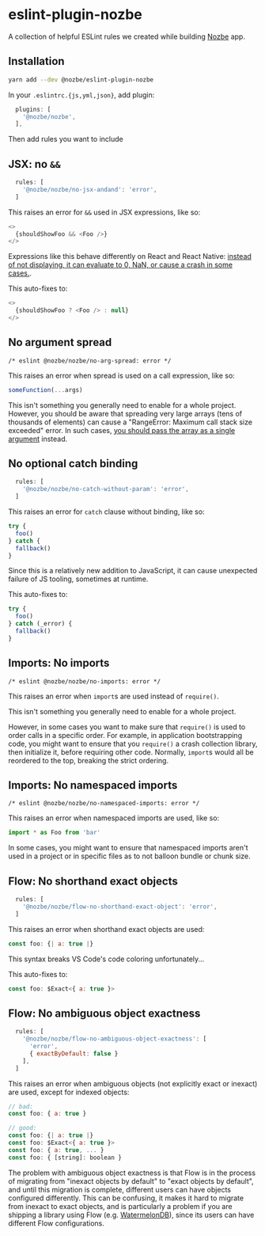 # eslint-plugin-nozbe

A collection of helpful ESLint rules we created while building [Nozbe](https://nozbe.com) app.

## Installation

```sh
yarn add --dev @nozbe/eslint-plugin-nozbe
```

In your `.eslintrc.{js,yml,json}`, add plugin:

```js
  plugins: [
    '@nozbe/nozbe',
  ],
```

Then add rules you want to include

## JSX: no `&&`

```js
  rules: [
    '@nozbe/nozbe/no-jsx-andand': 'error',
  ]
```

This raises an error for `&&` used in JSX expressions, like so:

```js
<>
  {shouldShowFoo && <Foo />}
</>
```

Expressions like this behave differently on React and React Native: [instead of not displaying, it can evaluate to 0, NaN, or cause a crash in some cases.](https://twitter.com/kadikraman/status/1507654900376875011).

This auto-fixes to:

```js
<>
  {shouldShowFoo ? <Foo /> : null}
</>
```

## No argument spread

```
/* eslint @nozbe/nozbe/no-arg-spread: error */
```

This raises an error when spread is used on a call expression, like so:

```js
someFunction(...args)
```

This isn't something you generally need to enable for a whole project. However, you should be aware that spreading very large arrays (tens of thousands of elements) can cause a "RangeError: Maximum call stack size exceeded" error. In such cases, [you should pass the array as a single argument](https://twitter.com/radexp/status/1638195031881252868) instead.

## No optional catch binding

```js
  rules: [
    '@nozbe/nozbe/no-catch-without-param': 'error',
  ]
```

This raises an error for `catch` clause without binding, like so:

```js
try {
  foo()
} catch {
  fallback()
}
```

Since this is a relatively new addition to JavaScript, it can cause unexpected failure of JS tooling, sometimes at runtime.

This auto-fixes to:

```js
try {
  foo()
} catch (_error) {
  fallback()
}
```

## Imports: No imports

```
/* eslint @nozbe/nozbe/no-imports: error */
```

This raises an error when `import`s are used instead of `require()`.

This isn't something you generally need to enable for a whole project.

However, in some cases you want to make sure that `require()` is used to order calls in a specific order. For example, in application bootstrapping code, you might want to ensure that you `require()` a crash collection library, then initialize it, before requiring other code.
Normally, `import`s would all be reordered to the top, breaking the strict ordering.

## Imports: No namespaced imports

```
/* eslint @nozbe/nozbe/no-namespaced-imports: error */
```

This raises an error when namespaced imports are used, like so:

```js
import * as Foo from 'bar'
```

In some cases, you might want to ensure that namespaced imports aren't used in a project or in specific files as to not balloon bundle or chunk size.

## Flow: No shorthand exact objects

```js
  rules: [
    '@nozbe/nozbe/flow-no-shorthand-exact-object': 'error',
  ]
```

This raises an error when shorthand exact objects are used:

```js
const foo: {| a: true |}
```

This syntax breaks VS Code's code coloring unfortunately...

This auto-fixes to:

```js
const foo: $Exact<{ a: true }>
```

## Flow: No ambiguous object exactness

```js
  rules: [
    '@nozbe/nozbe/flow-no-ambiguous-object-exactness': [
      'error',
      { exactByDefault: false }
    ],
  ]
```

This raises an error when ambiguous objects (not explicitly exact or inexact) are used, except for indexed objects:

```js
// bad:
const foo: { a: true }

// good:
const foo: {| a: true |}
const foo: $Exact<{ a: true }>
const foo: { a: true, ... }
const foo: { [string]: boolean }
```

The problem with ambiguous object exactness is that Flow is in the process of migrating from "inexact objects by default" to "exact objects by default", and until this migration is complete, different users can have objects configured differently. This can be confusing, it makes it hard to migrate from inexact to exact objects, and is particularly a problem if you are shipping a library using Flow (e.g. [WatermelonDB](https://github.com/Nozbe/WatermelonDB)), since its users can have different Flow configurations.
